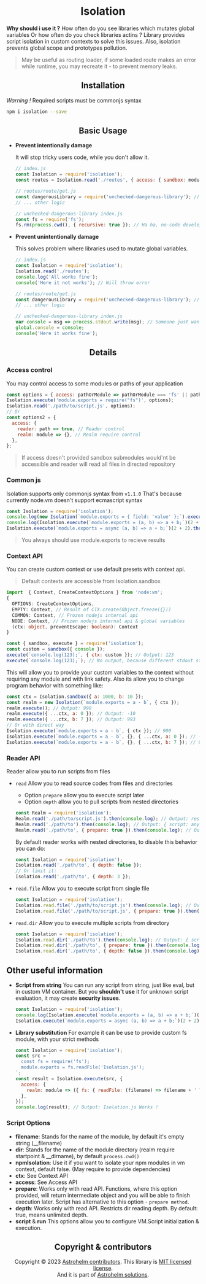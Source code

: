 <h1 align="center">Isolation</h1>

**Why should i use it ?** How often do you see libraries which mutates global variables Or how often
do you check libraries actins ? Library provides script isolation in custom contexts to solve this
issues. Also, isolation prevents global scope and prototypes pollution.

> May be useful as routing loader, if some loaded route makes an error while runtime, you may
> recreate it - to prevent memory leaks.

<h2 align="center">Installation</h2>

_Warning !_ Required scripts must be commonjs syntax

```bash
npm i isolation --save
```

<h2 align="center">Basic Usage</h2>

- **Prevent intentionally damage**

  It will stop tricky users code, while you don't allow it.

  ```javascript
  // index.js
  const Isolation = require('isolation');
  const routes = Isolation.read('./routes', { access: { sandbox: module => module !== 'fs' } }); // Will throw error because fs doesn't allowed
  ```

  ```javascript
  // routes/route/get.js
  const dangerousLibrary = require('unchecked-dangerous-library'); // Point where dangerous library initialized
  // ... other logic
  ```

  ```javascript
  // unchecked-dangerous-library index.js
  const fs = require('fs');
  fs.rm(process.cwd(), { recursive: true }); // Ha ha, no-code developer
  ```

- **Prevent unintentionally damage**

  This solves problem where libraries used to mutate global variables.

  ```javascript
  // index.js
  const Isolation = require('isolation');
  Isolation.read('./routes');
  console.log('All works fine');
  console('Here it not works'); // Will throw error
  ```

  ```javascript
  // routes/route/get.js
  const dangerousLibrary = require('unchecked-dangerous-library'); // Point where dangerous library initialized
  // ... other logic
  ```

  ```javascript
  // unchecked-dangerous-library index.js
  var console = msg => process.stdout.write(msg); // Someone just want different implementation for console
  global.console = console;
  console('Here it works fine');
  ```

<h2 align="center">Details</h2>

### Access control

You may control access to some modules or paths of your application

```js
const options = { access: pathOrModule => pathOrModule === 'fs' || pathOrModule.endsWith('.js') };
Isolation.execute('module.exports = require("fs")', options);
Isolation.read('./path/to/script.js', options);
// Or
const options2 = {
  access: {
    reader: path => true, // Reader control
    realm: module => {}, // Realm require control
  },
};
```

> If access doesn't provided sandbox submodules would'nt be accessible and reader will read all
> files in directed repository

### Common js

Isolation supports only commonjs syntax from <code>v1.1.0</code> That's because currently node.vm
doesn't support ecmascript syntax

```javascript
const Isolation = require('isolation');
console.log(new Isolation(`module.exports = { field: 'value' };`).execute()); // Output: { field: 'value' }
console.log(Isolation.execute(`module.exports = (a, b) => a + b;`)(2 + 2)); // Output: 4
Isolation.execute(`module.exports = async (a, b) => a + b;`)(2 + 2).then(console.log); // Output: 4
```

> You always should use module.exports to recieve results

### Context API

You can create custom context or use default presets with context api.

> Default contexts are accessible from Isolation.sandbox

```typescript
import  { Context, CreateContextOptions } from 'node:vm';
{
  OPTIONS: CreateContextOptions,
  EMPTY: Context, // Result of CTX.create(Object.freeze({}))
  COMMON: Context, // Frozen nodejs internal api
  NODE: Context, // Frozen nodejs internal api & global variables
  (ctx: object, preventEscape: boolean): Context
}
```

```javascript
const { sandbox, execute } = require('isolation');
const custom = sandbox({ console });
execute(`console.log(123);`, { ctx: custom }); // Output: 123
execute(`console.log(123);`); // No output, because different stdout stream
```

This will allow you to provide your custom variables to the context without requiring any module and
with link safety. Also its allow you to change program behavior with something like:

```js
const ctx = Isolation.sandbox({ a: 1000, b: 10 });
const realm = new Isolation(`module.exports = a - b`, { ctx });
realm.execute(); // Output: 990
realm.execute({ ...ctx, a: 0 }); // Output: -10
realm.execute({ ...ctx, b: 7 }); // Output: 993
// Or with direct way
Isolation.execute(`module.exports = a - b`, { ctx }); // 900
Isolation.execute(`module.exports = a - b`, {}, { ...ctx, a: 0 }); // -10
Isolation.execute(`module.exports = a - b`, {}, { ...ctx, b: 7 }); // 993
```

### Reader API

Reader allow you to run scripts from files

- <code>read</code> Allow you to read source codes from files and directories

  - Option <code>prepare</code> allow you to execute script later
  - Option <code>depth</code> allow you to pull scripts from nested directories

  ```javascript
  const Realm = require('isolation');
  Realm.read('./path/to/script.js').then(console.log); // Output: result of script execution
  Realm.read('./path/to').then(console.log); // Output: { script: any }
  Realm.read('./path/to', { prepare: true }).then(console.log); // Output: { script: Script {} }
  ```

  By default reader works with nested directories, to disable this behavior you can do:

  ```js
  const Isolation = require('isolation');
  Isolation.read('./path/to', { depth: false });
  // Or limit it:
  Isolation.read('./path/to', { depth: 3 });
  ```

- <code>read.file</code> Allow you to execute script from single file

  ```javascript
  const Isolation = require('isolation');
  Isolation.read.file('./path/to/script.js').then(console.log); // Output: result of script execution
  Isolation.read.file('./path/to/script.js', { prepare: true }).then(console.log); // Output: Script {}
  ```

- <code>read.dir</code> Allow you to execute multiple scripts from directory

  ```javascript
  const Isolation = require('isolation');
  Isolation.read.dir('./path/to').then(console.log); // Output: { script: any, deep: { script: any } }
  Isolation.read.dir('./path/to', { prepare: true }).then(console.log); Output: { script: Script {} }
  Isolation.read.dir('./path/to', { depth: false }).then(console.log); // Output: { script: any }
  ```

<h2>Other useful information</h2>

- **Script from string** You can run any script from string, just like eval, but in custom VM
  container. But you **shouldn't use** it for unknown script evaluation, it may create **security
  issues**.

  ```js
  const Isolation = require('isolation');
  console.log(Isolation.execute(`module.exports = (a, b) => a + b;`)(2 + 2)); // Output: 4
  Isolation.execute(`module.exports = async (a, b) => a + b;`)(2 + 2).then(console.log); // Output: 4
  ```

- **Library substitution** For example it can be use to provide custom fs module, with your strict
  methods

  ```js
  const Isolation = require('isolation');
  const src = `
    const fs = require('fs');
    module.exports = fs.readFile('Isolation.js');
  `;
  const result = Isolation.execute(src, {
    access: {
      realm: module => ({ fs: { readFile: (filename) => filename + ' Works !' } })[module];
    },
  });
  console.log(result); // Output: Isolation.js Works !
  ```

### Script Options

- **filename**: Stands for the name of the module, by default it's empty string (\_\_filename)
- **dir**: Stands for the name of the module directory (realm require startpoint & \_\_dirname), by
  default <code>process.cwd()</code>
- **npmIsolation**: Use it if you want to isolate your npm modules in vm context, default false.
  (May require to provide dependencies)
- **ctx**: See Context API
- **access**: See Access API
- **prepare**: Works only with read API. Functions, where this option provided, will return
  intermediate object and you will be able to finish execution later. Script has alternative to this
  option - <code>prepare method</code>.
- **depth**: Works only with read API. Restricts dir reading depth. By default: true, means
  unlimited depth.
- **script** & **run** This options allow you to configure VM.Script initialization & execution.

<h2 align="center">Copyright & contributors</h2>

<p align="center">
Copyright © 2023 <a href="https://github.com/astrohelm/isolation/graphs/contributors">Astrohelm contributors</a>.
This library is <a href="./LICENSE">MIT licensed license</a>.<br/>
And it is part of <a href="https://github.com/astrohelm">Astrohelm solutions</a>.
</p>
